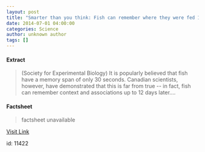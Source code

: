 ```yaml
---
layout: post
title: "Smarter than you think: Fish can remember where they were fed 12 days later"
date: 2014-07-01 04:00:00
categories: Science
author: unknown author
tags: []
---
```



#### Extract
>(Society for Experimental Biology) It is popularly believed that fish have a memory span of only 30 seconds. Canadian scientists, however, have demonstrated that this is far from true -- in fact, fish can remember context and associations up to 12 days later....

#### Factsheet
>factsheet unavailable

[Visit Link](http://www.eurekalert.org/pub_releases/2014-07/sfeb-sty062614.php)

id:   11422
